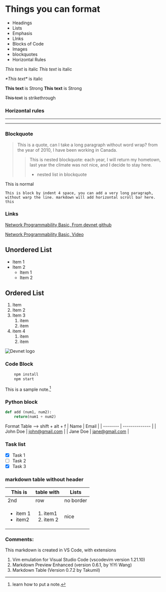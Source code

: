 <!-- Headings -->
# Things you can format
* Headings
* Lists
* Emphasis
* LInks
* Blocks of Code
* Images
* blockquotes
* Horizontal Rules

<!-- Italics -->
*This text* is italic
_This text_ is italic

<!-- Escape Special Character -->
*\*This text\** is italic

<!-- Strong -->
**This text** is Strong
__This text__ is Strong

<!-- Strickthrough -->
~~This text~~ is strikethrough

<!-- Horizontal rules-->
### Horizontal rules
---
___

<!-- Blockquote -->
### Blockquote
>This is a quote, 
can I take a long paragraph without word wrap? from the year of 2010, I have been working in Canada.
>>This is nested blockquote:
 each year, I will return my hometown, last year the climate was not nice, and I decide to stay here.
>>* nested list in blockquote

This is normal

    This is block by indent 4 space, you can add a very long paragraph, without warp the line. markdown will add horizontal scroll bar here.
    this 

<!-- Links -->
### Links
[Network Programmability Basic, From devnet github](https://developer.cisco.com/codeexchange/github/repo/CiscoDevNet/netprog_basics/)

[Network Programmability Basic, Video](https://developer.cisco.com/video/net-prog-basics/ "Video Course")

<!-- UL -->
## Unordered List
* Item 1
* Item 2
    * Item 1
    * Item 2

<!-- OL -->
## Ordered List
1. Item
2. Item 2
3. Item 3
    1. item 
    1. item
4. item 4
    1. item
    1. item

<!-- Inline code block>
'<p>This is a paragraph</p>

<!-- Image -->
![Devnet logo](https://upload.wikimedia.org/wikipedia/en/f/f8/CiscoDevNet2.png "Devnet logo")

<!-- github Markdown -->
### Code Block
```bash
    npm install
    npm start
```
This is a sample note.[^note1]
[^note1]: learn how to put a note.

### Python block
```python
def add (num1, num2):
    return(num1 + num2)
```

<!-- Table -->
Format Table --> shift + alt + f
| Name     | Email          |
| -------- | -------------- |
| John Doe | john@gmail.com |
| Jane Doe | jane@gmail.com |

<!-- Task Lists -->
### Task list
* [x] Task 1
* [ ] Task 2
* [x] Task 3

### markdown table without header
|         This is                        |      table with                           |   Lists   |
| -------------------------------------- | ----------------------------------------- | --------- |
| 2nd                                    | row                                       | no border |
| <ul><li>item 1</li><li>item2</li></ul> | <ol><li> item1 </li><li> item 2</li></ol> | nice      |

### Comments:
This markdown is created in VS Code, with extensions
1. Vim emulation for Visual Studio Code (vscodevim version 1.21.10)
2. Markdown Preview Enhanced (version 0.6.1, by YiYi Wang)
3. Markdown Table (Version 0.7.2 by Takumil)
